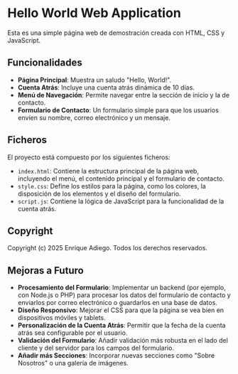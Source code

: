 # Hello World Web Application

Esta es una simple página web de demostración creada con HTML, CSS y JavaScript. 

## Funcionalidades

*   **Página Principal**: Muestra un saludo "Hello, World!".
*   **Cuenta Atrás**: Incluye una cuenta atrás dinámica de 10 días.
*   **Menú de Navegación**: Permite navegar entre la sección de inicio y la de contacto.
*   **Formulario de Contacto**: Un formulario simple para que los usuarios envíen su nombre, correo electrónico y un mensaje.

## Ficheros

El proyecto está compuesto por los siguientes ficheros:

*   `index.html`: Contiene la estructura principal de la página web, incluyendo el menú, el contenido principal y el formulario de contacto.
*   `style.css`: Define los estilos para la página, como los colores, la disposición de los elementos y el diseño del formulario.
*   `script.js`: Contiene la lógica de JavaScript para la funcionalidad de la cuenta atrás.

## Copyright

Copyright (c) 2025 Enrique Adiego. Todos los derechos reservados.

## Mejoras a Futuro

*   **Procesamiento del Formulario**: Implementar un backend (por ejemplo, con Node.js o PHP) para procesar los datos del formulario de contacto y enviarlos por correo electrónico o guardarlos en una base de datos.
*   **Diseño Responsivo**: Mejorar el CSS para que la página se vea bien en dispositivos móviles y tablets.
*   **Personalización de la Cuenta Atrás**: Permitir que la fecha de la cuenta atrás sea configurable por el usuario.
*   **Validación del Formulario**: Añadir validación más robusta en el lado del cliente y del servidor para los campos del formulario.
*   **Añadir más Secciones**: Incorporar nuevas secciones como "Sobre Nosotros" o una galería de imágenes.

